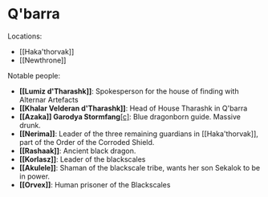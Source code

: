 # Q'barra

Locations:
- [[Haka'thorvak]]
- [[Newthrone]]

Notable people:

- **[[Lumiz d'Tharashk]]**: Spokesperson for the house of finding with Alternar Artefacts
- **[[Khalar Velderan d'Tharashk]]**: Head of House Tharashk in Q'barra
- **[[Azaka]] Garodya Stormfang**[\[c\]](#cmnt3): Blue dragonborn guide. Massive drunk.
- **[[Nerima]]**: Leader of the three remaining guardians in [[Haka'thorvak]], part of the Order of the Corroded Shield.
- **[[Rashaak]]**: Ancient black dragon.
- **[[Korlasz]]**: Leader of the blackscales
- **[[Akulele]]**: Shaman of the blackscale tribe, wants her son Sekalok to be in power.
- **[[Orvex]]**: Human prisoner of the Blackscales